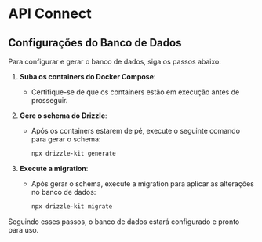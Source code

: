 # API Connect

## Configurações do Banco de Dados

Para configurar e gerar o banco de dados, siga os passos abaixo:

1. **Suba os containers do Docker Compose**:

   - Certifique-se de que os containers estão em execução antes de prosseguir.

2. **Gere o schema do Drizzle**:

   - Após os containers estarem de pé, execute o seguinte comando para gerar o schema:
     ```bash
     npx drizzle-kit generate
     ```

3. **Execute a migration**:
   - Após gerar o schema, execute a migration para aplicar as alterações no banco de dados:
     ```bash
     npx drizzle-kit migrate
     ```

Seguindo esses passos, o banco de dados estará configurado e pronto para uso.
